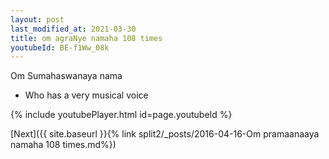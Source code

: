```yaml
---
layout: post
last_modified_at: 2021-03-30
title: om agraNye namaha 108 times
youtubeId: BE-f1Ww_08k
---
```

 
 
Om Sumahaswanaya nama 
 
 -  Who has a very musical voice 
 
  
 
  
 
 
 
 
 
 


{% include youtubePlayer.html id=page.youtubeId %}
 
[Next]({{ site.baseurl }}{% link  split2/_posts/2016-04-16-Om pramaanaaya namaha 108 times.md%})
 
